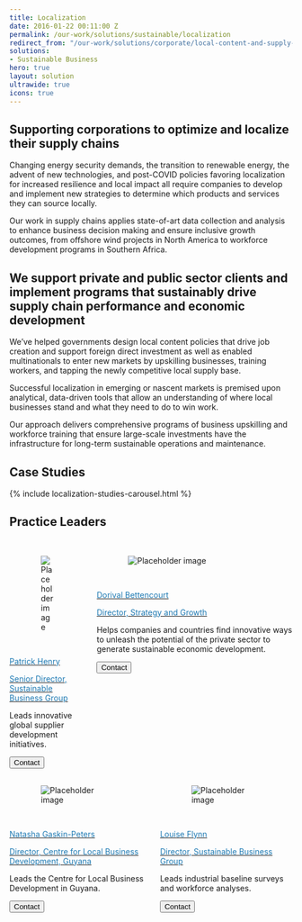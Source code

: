 ```yaml
---
title: Localization  
date: 2016-01-22 00:11:00 Z
permalink: /our-work/solutions/sustainable/localization
redirect_from: "/our-work/solutions/corporate/local-content-and-supply-chain-management"
solutions:
- Sustainable Business
hero: true
layout: solution
ultrawide: true
icons: true
---
```


## Supporting corporations to optimize and localize their supply chains

Changing energy security demands, the transition to renewable energy, the advent of new technologies, and post-COVID policies favoring localization for increased resilience and local impact all require companies to develop and implement new strategies to determine which products and services they can source locally. 

Our work in supply chains applies state-of-art data collection and analysis to enhance business decision making and ensure inclusive growth outcomes, from offshore wind projects in North America to workforce development programs in Southern Africa.

## We support private and public sector clients and implement programs that sustainably drive supply chain performance and economic development

We’ve helped governments design local content policies that drive job creation and support foreign direct investment as well as enabled multinationals to enter new markets by upskilling businesses, training workers, and tapping the newly competitive local supply base. 

Successful localization in emerging or nascent markets is premised upon analytical, data-driven tools that allow an understanding of where local businesses stand and what they need to do to win work. 

Our approach delivers comprehensive programs of business upskilling and workforce training that ensure large-scale investments have the infrastructure for long-term sustainable operations and maintenance.

## Case Studies

{% include localization-studies-carousel.html %}

## Practice Leaders

<div class="bulma enterprise-innovation practice-leaders">
   <div class="container">
      <div class="columns">
         <div class="column">
            <div class="bulma-card bm--card-equal-height">
               <div class="card is-child bm--card-equal-height">
                  <div class="card-image" style="padding: 1rem;">
                     <figure class="image is-128x128">
                        <img class="is-rounded" src="/uploads/new%20Patrick%20Henry.jpg" alt="Placeholder image">
                     </figure>
                  </div>
                  <div class="card-content">
                     <div class="media">
                        <a href="/who-we-are/our-team/patrick-henry">
                           <div class="media-content">
                              <p class="title is-4" style="color: #1e7ab3;">Patrick Henry </p>
                              <p class="subtitle is-6" style="color: #1e7ab3;">Senior Director, Sustainable Business Group</p>
                           </div>
                        </a>
                     </div>
                     <div class="content">
                        <p>Leads innovative global supplier development initiatives.</p>
                        <div class="bulma">
                           <button class="button is-primary" onclick="window.location.href='mailto:patrick_henry@dai.com'">
                           <span class="icon is-small">
                           <i class="fa-solid fa-envelope"></i>
                           </span>
                           <span>Contact</span>
                           </button>
                        </div>
                     </div>
                  </div>
               </div>
            </div>
         </div>
         <div class="column">
            <div class="bulma-card bm--card-equal-height">
               <div class="card is-child">
                  <div class="card-image" style="padding: 1rem;">
                     <figure class="image is-128x128">
                        <img class="is-rounded" src="/uploads/Dorival%20web.jpg" alt="Placeholder image">
                     </figure>
                  </div>
                  <div class="card-content">
                     <div class="media">
                        <a href="/who-we-are/our-team/dorival-bettencourt">
                           <div class="media-content">
                              <p class="title is-4" style="color:#1e7ab3;">Dorival Bettencourt</p>
                              <p class="subtitle is-6" style="color:#1e7ab3;">Director, Strategy and Growth</p>
                           </div>
                        </a>
                     </div>
                     <div class="content">
                        <p>Helps companies and countries find innovative ways to unleash the potential of the private sector to generate sustainable economic development.​​</p>
                        <div class="bulma">
                           <button class="button is-primary" onclick="window.location.href='mailto:dorival_bettencourt@dai.com'">
                           <span class="icon is-small">
                           <i class="fa-solid fa-envelope"></i>
                           </span>
                           <span>Contact</span>
                           </button>
                        </div>
                     </div>
                  </div>
               </div>
            </div>
         </div>
      </div>
      <div class="columns">
        <div class="column">
          <div class="bulma-card bm--card-equal-height">
               <div class="card is-child">
                  <div class="card-image" style="padding: 1rem;">
                     <figure class="image is-128x128">
                        <img class="is-rounded" src="/uploads/ngp%20(002)-18bbc4.jpg" alt="Placeholder image">
                     </figure>
                  </div>
                  <div class="card-content">
                     <div class="media">
                        <a href="/who-we-are/our-team/natasha-gaskin-peters">
                           <div class="media-content">
                              <p class="title is-4" style="color: #1e7ab3;">Natasha Gaskin-Peters</p>
                              <p class="subtitle is-6" style="color: #1e7ab3;">Director, Centre for Local Business Development, Guyana</p>
                           </div>
                        </a>
                     </div>
                     <div class="content">
                        <p>Leads the Centre for Local Business Development in Guyana.</p>
                        <div class="bulma">
                           <button class="button is-primary" onclick="window.location.href='mailto:natasha_gaskin-peters@dai.com '">
                           <span class="icon is-small">
                           <i class="fa-solid fa-envelope"></i>
                           </span>
                           <span>Contact</span>
                           </button>
                        </div>
                     </div>
                  </div>
               </div>
            </div>
        </div>
        <div class="column">
                                  <div class="bulma-card bm--card-equal-height">
               <div class="card is-child">
                  <div class="card-image" style="padding: 1rem;">
                     <figure class="image is-128x128">
                        <img class="is-rounded" src="/uploads/LF.jpeg" alt="Placeholder image">
                     </figure>
                  </div>
                  <div class="card-content">
                     <div class="media">
                        <a href="/who-we-are/our-team/louise-flynn">
                           <div class="media-content">
                              <p class="title is-4" style="color:#1e7ab3;">Louise Flynn</p>
                              <p class="subtitle is-6" style="color:#1e7ab3;">Director, Sustainable Business Group</p>
                           </div>
                        </a>
                     </div>
                     <div class="content">
                        <p>Leads industrial baseline surveys and workforce analyses.​​</p>
                        <div class="bulma">
                           <button class="button is-primary" onclick="window.location.href='mailto:louise_flynn@dai.com'">
                           <span class="icon is-small">
                           <i class="fa-solid fa-envelope"></i>
                           </span>
                           <span>Contact</span>
                           </button>
                        </div>
                     </div>
                  </div>
               </div>
            </div>
        </div>
      </div>
   </div>
</div>